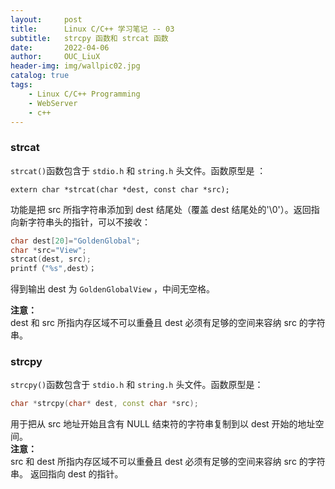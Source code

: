 ```yaml
---
layout:     post
title:      Linux C/C++ 学习笔记 -- 03          
subtitle:   strcpy 函数和 strcat 函数               
date:       2022-04-06
author:     OUC_LiuX
header-img: img/wallpic02.jpg
catalog: true
tags:
    - Linux C/C++ Programming     
    - WebServer
    - c++
--- 
```


### strcat      
`strcat()`函数包含于 `stdio.h` 和 `string.h` 头文件。函数原型是 ：       
```
extern char *strcat(char *dest, const char *src);
```
功能是把 src 所指字符串添加到 dest 结尾处（覆盖 dest 结尾处的'\0'）。返回指向新字符串头的指针，可以不接收：              

```c++ 
char dest[20]="GoldenGlobal"; 
char *src="View"; 
strcat(dest, src);
printf（"%s",dest）；
``` 
得到输出 dest 为 `GoldenGlobalView` ，中间无空格。         

**注意：**           
dest 和 src 所指内存区域不可以重叠且 dest 必须有足够的空间来容纳 src 的字符串。         

### strcpy            

`strcpy()`函数包含于 `stdio.h` 和 `string.h` 头文件。函数原型是：        
```c++
char *strcpy(char* dest, const char *src);
```
用于把从 src 地址开始且含有 NULL 结束符的字符串复制到以 dest 开始的地址空间。       
**注意：**          
src 和 dest 所指内存区域不可以重叠且 dest 必须有足够的空间来容纳 src 的字符串。
返回指向 dest 的指针。       